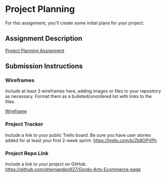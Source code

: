 # Project Planning
For this assignment, you'll create some initial plans for your project.

## Assignment Description
[Project Planning Assignment](https://education.launchcode.org/liftoff/modules/assignments/project-planning)

## Submission Instructions

### Wireframes

Include at least 3 wireframes here, adding images or files to your repository as necessary. Format them as a bulleted/unordered list with links to the files.

[Wireframe](/desktop/wireframe.jpg)
### Project Tracker

Include a link to your public Trello board. Be sure you have user stories added for at least your first 2-week sprint.
https://trello.com/b/Zk8OPVPh
### Project Repo Link

Include a link to your project on GitHub.
https://github.com/qhernandez927/Gordo-Arts-Ecommerce-page
